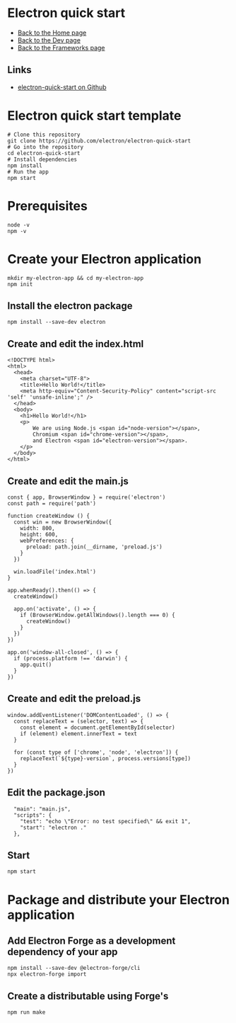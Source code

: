 # Electron quick start

- [Back to the Home page](../../../README.md)
- [Back to the Dev page](../../README.md)
- [Back to the Frameworks page](../README.md)

## Links
- [electron-quick-start on Github](https://github.com/electron/electron-quick-start)

# Electron quick start template
```
# Clone this repository
git clone https://github.com/electron/electron-quick-start
# Go into the repository
cd electron-quick-start
# Install dependencies
npm install
# Run the app
npm start
```


# Prerequisites
```
node -v
npm -v
```


# Create your Electron application
```
mkdir my-electron-app && cd my-electron-app
npm init
```

## Install the electron package
```
npm install --save-dev electron
```

## Create and edit the index.html
```
<!DOCTYPE html>
<html>
  <head>
    <meta charset="UTF-8">
    <title>Hello World!</title>
    <meta http-equiv="Content-Security-Policy" content="script-src 'self' 'unsafe-inline';" />
  </head>
  <body>
    <h1>Hello World!</h1>
    <p>
        We are using Node.js <span id="node-version"></span>,
        Chromium <span id="chrome-version"></span>,
        and Electron <span id="electron-version"></span>.
    </p>
  </body>
</html>
```

## Create and edit the main.js
```
const { app, BrowserWindow } = require('electron')
const path = require('path')

function createWindow () {
  const win = new BrowserWindow({
    width: 800,
    height: 600,
    webPreferences: {
      preload: path.join(__dirname, 'preload.js')
    }
  })

  win.loadFile('index.html')
}

app.whenReady().then(() => {
  createWindow()

  app.on('activate', () => {
    if (BrowserWindow.getAllWindows().length === 0) {
      createWindow()
    }
  })
})

app.on('window-all-closed', () => {
  if (process.platform !== 'darwin') {
    app.quit()
  }
})
```

## Create and edit the preload.js
```
window.addEventListener('DOMContentLoaded', () => {
  const replaceText = (selector, text) => {
    const element = document.getElementById(selector)
    if (element) element.innerText = text
  }

  for (const type of ['chrome', 'node', 'electron']) {
    replaceText(`${type}-version`, process.versions[type])
  }
})
```

## Edit the package.json
```
  "main": "main.js",
  "scripts": {
    "test": "echo \"Error: no test specified\" && exit 1",
    "start": "electron ."
  },
```

## Start
```
npm start
```


# Package and distribute your Electron application

## Add Electron Forge as a development dependency of your app
```
npm install --save-dev @electron-forge/cli
npx electron-forge import
```

## Create a distributable using Forge's
```
npm run make
```
